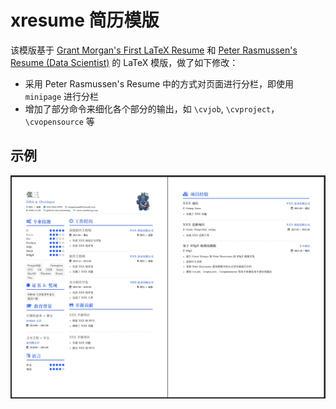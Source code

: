 # xresume 简历模版

该模版基于 [Grant Morgan's First LaTeX Resume][1] 和 [Peter Rasmussen's Resume (Data Scientist)][2] 的 LaTeX 模版，做了如下修改：

* 采用 Peter Rasmussen's Resume 中的方式对页面进行分栏，即使用 `minipage` 进行分栏
* 增加了部分命令来细化各个部分的输出，如 `\cvjob`, `\cvproject`，`\cvopensource` 等

## 示例

![Example](./main.jpg)

[1]: https://www.overleaf.com/articles/grant-morgans-first-latex-resume/jtdbtcctgnrr
[2]: https://www.overleaf.com/articles/peter-rasmussens-resume-data-scientist/bphkfprrcnwv
